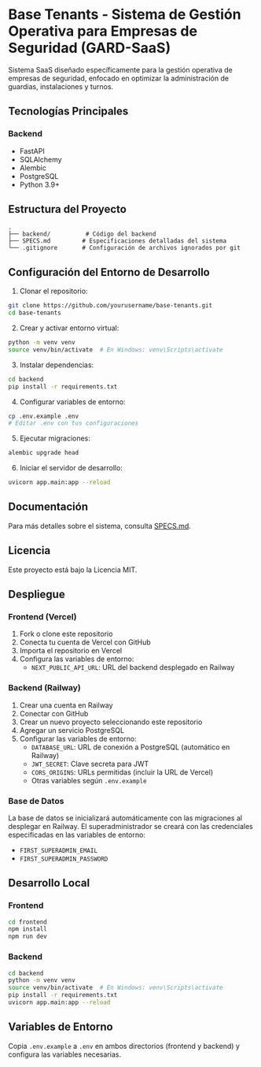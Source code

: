 # Base Tenants - Sistema de Gestión Operativa para Empresas de Seguridad (GARD-SaaS)

Sistema SaaS diseñado específicamente para la gestión operativa de empresas de seguridad, enfocado en optimizar la administración de guardias, instalaciones y turnos.

## Tecnologías Principales

### Backend
- FastAPI
- SQLAlchemy
- Alembic
- PostgreSQL
- Python 3.9+

## Estructura del Proyecto

```
.
├── backend/          # Código del backend
├── SPECS.md         # Especificaciones detalladas del sistema
└── .gitignore       # Configuración de archivos ignorados por git
```

## Configuración del Entorno de Desarrollo

1. Clonar el repositorio:
```bash
git clone https://github.com/yourusername/base-tenants.git
cd base-tenants
```

2. Crear y activar entorno virtual:
```bash
python -m venv venv
source venv/bin/activate  # En Windows: venv\Scripts\activate
```

3. Instalar dependencias:
```bash
cd backend
pip install -r requirements.txt
```

4. Configurar variables de entorno:
```bash
cp .env.example .env
# Editar .env con tus configuraciones
```

5. Ejecutar migraciones:
```bash
alembic upgrade head
```

6. Iniciar el servidor de desarrollo:
```bash
uvicorn app.main:app --reload
```

## Documentación

Para más detalles sobre el sistema, consulta [SPECS.md](SPECS.md).

## Licencia

Este proyecto está bajo la Licencia MIT.

## Despliegue

### Frontend (Vercel)

1. Fork o clone este repositorio
2. Conecta tu cuenta de Vercel con GitHub
3. Importa el repositorio en Vercel
4. Configura las variables de entorno:
   - `NEXT_PUBLIC_API_URL`: URL del backend desplegado en Railway

### Backend (Railway)

1. Crear una cuenta en Railway
2. Conectar con GitHub
3. Crear un nuevo proyecto seleccionando este repositorio
4. Agregar un servicio PostgreSQL
5. Configurar las variables de entorno:
   - `DATABASE_URL`: URL de conexión a PostgreSQL (automático en Railway)
   - `JWT_SECRET`: Clave secreta para JWT
   - `CORS_ORIGINS`: URLs permitidas (incluir la URL de Vercel)
   - Otras variables según `.env.example`

### Base de Datos

La base de datos se inicializará automáticamente con las migraciones al desplegar en Railway.
El superadministrador se creará con las credenciales especificadas en las variables de entorno:

- `FIRST_SUPERADMIN_EMAIL`
- `FIRST_SUPERADMIN_PASSWORD`

## Desarrollo Local

### Frontend
```bash
cd frontend
npm install
npm run dev
```

### Backend
```bash
cd backend
python -m venv venv
source venv/bin/activate  # En Windows: venv\Scripts\activate
pip install -r requirements.txt
uvicorn app.main:app --reload
```

## Variables de Entorno

Copia `.env.example` a `.env` en ambos directorios (frontend y backend) y configura las variables necesarias. 